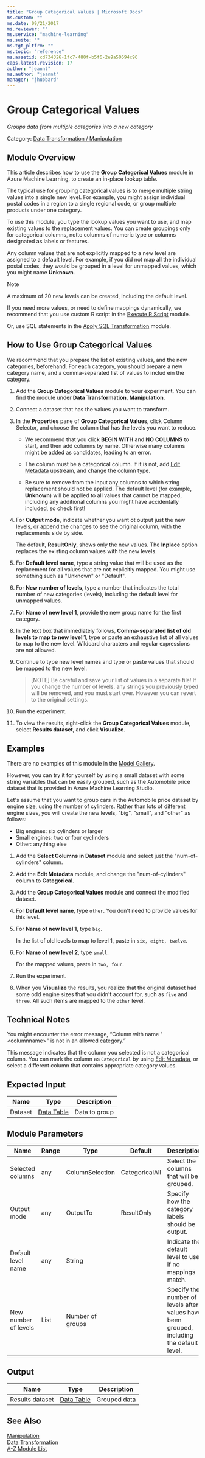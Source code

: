 ```yaml
---
title: "Group Categorical Values | Microsoft Docs"
ms.custom: ""
ms.date: 09/21/2017
ms.reviewer: ""
ms.service: "machine-learning"
ms.suite: ""
ms.tgt_pltfrm: ""
ms.topic: "reference"
ms.assetid: cd734326-1fc7-480f-b5f6-2e9a50694c96
caps.latest.revision: 17
author: "jeannt"
ms.author: "jeannt"
manager: "jhubbard"
---
```

# Group Categorical Values
*Groups data from multiple categories into a new category*  
  
 Category: [Data Transformation / Manipulation](data-transformation-manipulation.md)  
  
## Module Overview  

This article describes how to use the **Group Categorical Values** module in Azure Machine Learning, to create an in-place lookup table. 

The typical use for grouping categorical values is to merge multiple string values into a single new level. For example, you might assign individual postal codes in a region to a single regional code, or group multiple products under one category.  
  
 To use this module, you type the lookup values you want to use, and map existing values to the replacement values. You can create groupings only for categorical columns, notto  columns of numeric type or columns designated as labels or features. 
  
Any column values that are not explicitly mapped to a new level are assigned to a default level. For example, if you did not map all the individual postal codes, they would be grouped in a level for unmapped values, which you might name **Unknown**.  

> [!NOTE] 
> A maximum of 20 new levels can be created, including the default level. 
> 
> If you need more values, or need to define mappings dynamically, we recommend that you use custom R script in the [Execute R Script](execute-r-script.md) module. 
> 
> Or, use SQL statements in the [Apply SQL Transformation](apply-sql-transformation.md) module.  
  
## How to Use Group Categorical Values  

We recommend that you prepare the list of existing values, and the new categories, beforehand. For each category, you should prepare a new category name, and a comma-separated list of values to includ ein the category.

    
1.  Add the **Group Categorical Values** module to your experiment. You can find the module under **Data Transformation**, **Manipulation**.

2. Connect a dataset that has the values you want to transform.

3. In the **Properties** pane of  **Group Categorical Values**, click Column Selector, and choose the column that has the levels you want to reduce.  

    + We recommend that you click **BEGIN WITH** and **NO COLUMNS** to start, and then add columns by name. Otherwise many columns might be added as candidates, leading to an error. 

    + The column must be a categorical column. If it is not, add [Edit Metadata](edit-metadata.md) upstream, and change the column type.  
  
    + Be sure to remove from the input any columns to which string replacement should not be applied.  The default level (for example, **Unknown**) will be applied to all values that cannot be mapped, including any additional columns you might have accidentally included, so check first!  
  
4.  For **Output mode**, indicate whether you want ot output just the new levels, or append the changes to see the original column, with the replacements side by side.

    The default, **ResultOnly**, shows only the new values. The **Inplace** option replaces the existing column values with the new levels. 

5. For **Default level name**, type a string value that will be used as the replacement for all values that are not explicitly mapped. You might use something such as "Unknown" or "Default".  
  
6.  For **New number of levels**, type a number that indicates the total number of new categories (levels), including the default level for unmapped values. 

7. For **Name of new level 1**, provide the new group name for the first category. 

8. In the text box that immediately follows, **Comma-separated list of old levels to map to new level 1**, type or paste an exhaustive list of all values to map to the new level. Wildcard characters and regular expressions are not allowed. 
  
9.  Continue to type new level names and type or paste values that should be mapped to the new level.

    > [NOTE]
    > Be careful and save your list of values in a separate file! If you change the number of levels, any strings you previously typed will be removed, and you must start over. However you can revert to the original settings. 
  
10.  Run the experiment.  

11. To view the results, right-click the **Group Categorical Values** module, select **Results dataset**, and click **Visualize**. 
  
## Examples  

There are no examples of this module in the [Model Gallery](https://gallery.cortanaintelligence.com/). 

However, you can try it for yourself by using a small dataset with some string variables that can be easily grouped, such as the Automobile price dataset that is provided in Azure Machine Learning Studio.  

Let's assume that you want to group cars in the Automobile price dataset by engine size, using the number of cylinders. Rather than lots of different engine sizes, you will create the new levels, "big", "small", and "other" as follows:

+ Big engines: six cylinders or larger 
+ Small engines: two or four cyclinders
+ Other:  anything else 
   
1. Add the **Select Columns in Dataset** module and select just the "num-of-cylinders" column.
2. Add the **Edit Metadata** module, and change the "num-of-cylinders" column to **Categorical**.
3. Add the **Group Categorical Values** module and connect the modified dataset.
2. For **Default level name**, type `other`. You don't need to provide values for this level.
3. For **Name of new level 1**, type `big`.

    In the list of old levels to map to level 1, paste in `six, eight, twelve`. 
5. For **Name of new level 2**, type `small`.

   For the mapped values, paste in `two, four`.
6. Run the experiment.
7. When you **Visualize** the results, you realize that the original dataset had some odd engine sizes that you didn't account for, such as `five` and `three`. All such items are mapped to the `other` level.
  
## Technical Notes  

 You might encounter the error message, “Column with name "\<columnname>" is not in an allowed category.”  
  
 This message indicates that the column you selected is not a categorical column. You can mark the column as `Categorical` by using [Edit Metadata](edit-metadata.md), or select a different column that contains appropriate category values.  
  
##  <a name="ExpectedInputs"></a> Expected Input  
  
|Name|Type|Description|  
|----------|----------|-----------------|  
|Dataset|[Data Table](data-table.md)|Data to group|  
  
##  <a name="parameters"></a> Module Parameters  
  
|Name|Range|Type|Default|Description|  
|----------|-----------|----------|-------------|-----------------|  
|Selected columns|any|ColumnSelection|CategoricalAll|Select the columns that will be grouped.|  
|Output mode|any|OutputTo|ResultOnly|Specify how the category labels should be output.|  
|Default level name|any|String||Indicate the default level to use if no mappings match.|  
|New number of levels|List|Number of groups||Specify the number of levels after values have been grouped, including the default level.|  
  
##  <a name="Outputs"></a> Output  
  
|Name|Type|Description|  
|----------|----------|-----------------|  
|Results dataset|[Data Table](data-table.md)|Grouped data|  
  
## See Also  
 [Manipulation](data-transformation-manipulation.md)   
 [Data Transformation](data-transformation.md)   
 [A-Z Module List](a-z-module-list.md)
